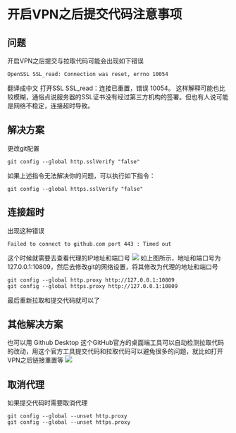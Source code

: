 # 开启VPN之后提交代码注意事项
## 问题
开启VPN之后提交与拉取代码可能会出现如下错误
```
OpenSSL SSL_read: Connection was reset, errno 10054
```
翻译成中文 打开SSL SSL_read：连接已重置，错误 10054。
这样解释可能也比较模糊，通俗点说服务器的SSL证书没有经过第三方机构的签署。但也有人说可能是网络不稳定，连接超时导致。
## 解决方案
更改git配置
```
git config --global http.sslVerify "false"
```
如果上述指令无法解决你的问题，可以执行如下指令：
```
git config --global https.sslVerify "false"
```
## 连接超时
出现这种错误
```
Failed to connect to github.com port 443 : Timed out
```
这个时候就需要去查看代理的IP地址和端口号
![](https://my-pic-base.oss-cn-beijing.aliyuncs.com/undefinedblog-vpn-1.jpg)
如上图所示，地址和端口号为127.0.0.1:10809，然后去修改git的网络设置，将其修改为代理的地址和端口号
```
git config --global http.proxy http://127.0.0.1:10809 
git config --global https.proxy http://127.0.0.1:10809
```
最后重新拉取和提交代码就可以了

## 其他解决方案
也可以用 Github Desktop 这个GitHub官方的桌面端工具可以自动检测拉取代码的改动，用这个官方工具提交代码和拉取代码可以避免很多的问题，就比如打开VPN之后链接重置等
![](https://my-pic-base.oss-cn-beijing.aliyuncs.com/undefined2.jpg)

## 取消代理
如果提交代码时需要取消代理
```
git config --global --unset http.proxy
git config --global --unset https.proxy
```